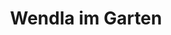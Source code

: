 ---
tags: song
title: Wendla im Garten
composer: Viktor Ullmann
singer: Barbara Fuchs
mp3: /static/audio/mp3/barbara06.mp3
ogg: /static/audio/ogg/barbara06.ogg
---